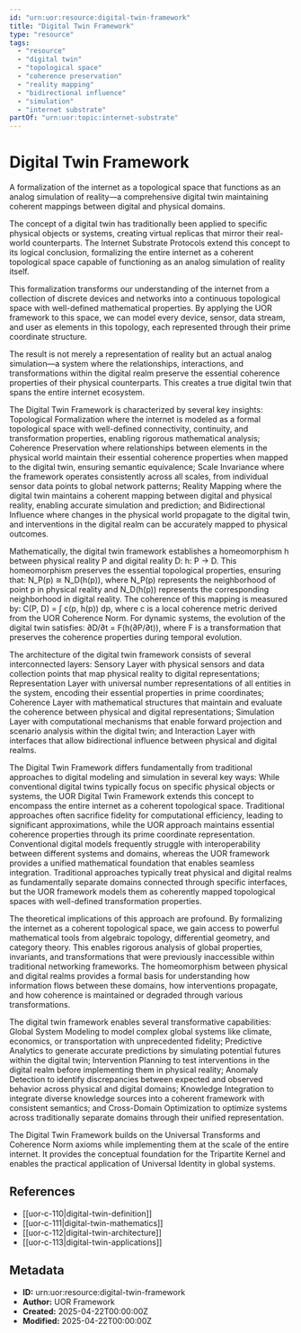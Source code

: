 ```yaml
---
id: "urn:uor:resource:digital-twin-framework"
title: "Digital Twin Framework"
type: "resource"
tags:
  - "resource"
  - "digital twin"
  - "topological space"
  - "coherence preservation"
  - "reality mapping"
  - "bidirectional influence"
  - "simulation"
  - "internet substrate"
partOf: "urn:uor:topic:internet-substrate"
---
```


# Digital Twin Framework

A formalization of the internet as a topological space that functions as an analog simulation of reality—a comprehensive digital twin maintaining coherent mappings between digital and physical domains.

The concept of a digital twin has traditionally been applied to specific physical objects or systems, creating virtual replicas that mirror their real-world counterparts. The Internet Substrate Protocols extend this concept to its logical conclusion, formalizing the entire internet as a coherent topological space capable of functioning as an analog simulation of reality itself.

This formalization transforms our understanding of the internet from a collection of discrete devices and networks into a continuous topological space with well-defined mathematical properties. By applying the UOR framework to this space, we can model every device, sensor, data stream, and user as elements in this topology, each represented through their prime coordinate structure.

The result is not merely a representation of reality but an actual analog simulation—a system where the relationships, interactions, and transformations within the digital realm preserve the essential coherence properties of their physical counterparts. This creates a true digital twin that spans the entire internet ecosystem.

The Digital Twin Framework is characterized by several key insights: Topological Formalization where the internet is modeled as a formal topological space with well-defined connectivity, continuity, and transformation properties, enabling rigorous mathematical analysis; Coherence Preservation where relationships between elements in the physical world maintain their essential coherence properties when mapped to the digital twin, ensuring semantic equivalence; Scale Invariance where the framework operates consistently across all scales, from individual sensor data points to global network patterns; Reality Mapping where the digital twin maintains a coherent mapping between digital and physical reality, enabling accurate simulation and prediction; and Bidirectional Influence where changes in the physical world propagate to the digital twin, and interventions in the digital realm can be accurately mapped to physical outcomes.

Mathematically, the digital twin framework establishes a homeomorphism h between physical reality P and digital reality D: h: P → D. This homeomorphism preserves the essential topological properties, ensuring that: N_P(p) ≅ N_D(h(p)), where N_P(p) represents the neighborhood of point p in physical reality and N_D(h(p)) represents the corresponding neighborhood in digital reality. The coherence of this mapping is measured by: C(P, D) = ∫ c(p, h(p)) dp, where c is a local coherence metric derived from the UOR Coherence Norm. For dynamic systems, the evolution of the digital twin satisfies: ∂D/∂t = F(h(∂P/∂t)), where F is a transformation that preserves the coherence properties during temporal evolution.

The architecture of the digital twin framework consists of several interconnected layers: Sensory Layer with physical sensors and data collection points that map physical reality to digital representations; Representation Layer with universal number representations of all entities in the system, encoding their essential properties in prime coordinates; Coherence Layer with mathematical structures that maintain and evaluate the coherence between physical and digital representations; Simulation Layer with computational mechanisms that enable forward projection and scenario analysis within the digital twin; and Interaction Layer with interfaces that allow bidirectional influence between physical and digital realms.

The Digital Twin Framework differs fundamentally from traditional approaches to digital modeling and simulation in several key ways: While conventional digital twins typically focus on specific physical objects or systems, the UOR Digital Twin Framework extends this concept to encompass the entire internet as a coherent topological space. Traditional approaches often sacrifice fidelity for computational efficiency, leading to significant approximations, while the UOR approach maintains essential coherence properties through its prime coordinate representation. Conventional digital models frequently struggle with interoperability between different systems and domains, whereas the UOR framework provides a unified mathematical foundation that enables seamless integration. Traditional approaches typically treat physical and digital realms as fundamentally separate domains connected through specific interfaces, but the UOR framework models them as coherently mapped topological spaces with well-defined transformation properties.

The theoretical implications of this approach are profound. By formalizing the internet as a coherent topological space, we gain access to powerful mathematical tools from algebraic topology, differential geometry, and category theory. This enables rigorous analysis of global properties, invariants, and transformations that were previously inaccessible within traditional networking frameworks. The homeomorphism between physical and digital realms provides a formal basis for understanding how information flows between these domains, how interventions propagate, and how coherence is maintained or degraded through various transformations.

The digital twin framework enables several transformative capabilities: Global System Modeling to model complex global systems like climate, economics, or transportation with unprecedented fidelity; Predictive Analytics to generate accurate predictions by simulating potential futures within the digital twin; Intervention Planning to test interventions in the digital realm before implementing them in physical reality; Anomaly Detection to identify discrepancies between expected and observed behavior across physical and digital domains; Knowledge Integration to integrate diverse knowledge sources into a coherent framework with consistent semantics; and Cross-Domain Optimization to optimize systems across traditionally separate domains through their unified representation.

The Digital Twin Framework builds on the Universal Transforms and Coherence Norm axioms while implementing them at the scale of the entire internet. It provides the conceptual foundation for the Tripartite Kernel and enables the practical application of Universal Identity in global systems.

## References

- [[uor-c-110|digital-twin-definition]]
- [[uor-c-111|digital-twin-mathematics]]
- [[uor-c-112|digital-twin-architecture]]
- [[uor-c-113|digital-twin-applications]]

## Metadata

- **ID:** urn:uor:resource:digital-twin-framework
- **Author:** UOR Framework
- **Created:** 2025-04-22T00:00:00Z
- **Modified:** 2025-04-22T00:00:00Z
